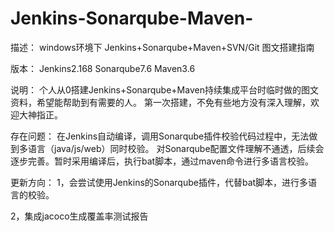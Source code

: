 # Jenkins-Sonarqube-Maven-

描述：
windows环境下 Jenkins+Sonarqube+Maven+SVN/Git 图文搭建指南

版本：
Jenkins2.168
Sonarqube7.6
Maven3.6

说明：
个人从0搭建Jenkins+Sonarqube+Maven持续集成平台时临时做的图文资料，希望能帮助到有需要的人。
第一次搭建，不免有些地方没有深入理解，欢迎大神指正。

存在问题：
在Jenkins自动编译，调用Sonarqube插件校验代码过程中，无法做到多语言（java/js/web）同时校验。
对Sonarqube配置文件理解不通透，后续会逐步完善。暂时采用编译后，执行bat脚本，通过maven命令进行多语言校验。

更新方向：
1，会尝试使用Jenkins的Sonarqube插件，代替bat脚本，进行多语言的校验。

2，集成jacoco生成覆盖率测试报告

